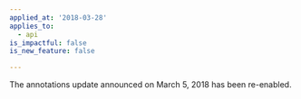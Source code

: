 ```yaml
---
applied_at: '2018-03-28'
applies_to:
  - api
is_impactful: false
is_new_feature: false

---
```



The annotations update announced on March 5, 2018 has been re-enabled.

